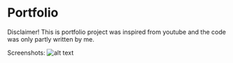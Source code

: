# Portfolio

Disclaimer!
This is portfolio project was inspired from youtube and the code was only partly written by me.

Screenshots:
![alt text](https://github.com/sekne18/Reinforcement-Rabbits/blob/main/Pics/imge.png?raw=true)

